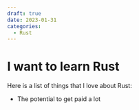 ```yaml
---
draft: true 
date: 2023-01-31
categories:
  - Rust
---
```


# I want to learn Rust

Here is a list of things that I love about Rust:

- The potential to get paid a lot